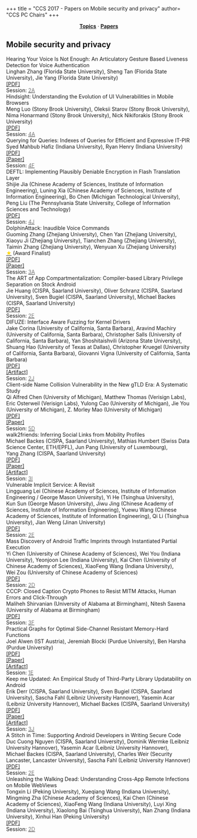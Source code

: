 +++
title = "CCS 2017 - Papers on Mobile security and privacy"
author= "CCS PC Chairs"
+++
<center><a href="/topics"><b>Topics</b></a> &middot; <a href="/papers"><b>Papers</b></a></center>
<p>
<h2>Mobile security and privacy</h2><div class="bpaper"><span class="ptitle">Hearing Your Voice Is Not Enough: An Articulatory Gesture Based Liveness Detection for Voice Authentication</span></br><div class="pblock"><span class="author">Linghan&nbsp;Zhang</span> <span class="institution">(Florida State University)</span>, <span class="author">Sheng&nbsp;Tan</span> <span class="institution">(Florida State University)</span>, <span class="author">Jie&nbsp;Yang</span> <span class="institution">(Florida State University)</span><br><div class="pextra"><a href="https://acmccs.github.io/papers/p57-zhangA.pdf">[PDF]</a><br>Session: <a href="/session-A2"><font color="#777">2A</font></a></div></div></div><div class="bpaper"><span class="ptitle">Hindsight: Understanding the Evolution of UI Vulnerabilities in Mobile Browsers</span></br><div class="pblock"><span class="author">Meng&nbsp;Luo</span> <span class="institution">(Stony Brook University)</span>, <span class="author">Oleksii&nbsp;Starov</span> <span class="institution">(Stony Brook University)</span>, <span class="author">Nima&nbsp;Honarmand</span> <span class="institution">(Stony Brook University)</span>, <span class="author">Nick&nbsp;Nikiforakis</span> <span class="institution">(Stony Brook University)</span><br><div class="pextra"><a href="https://acmccs.github.io/papers/p149-luoA.pdf">[PDF]</a><br>Session: <a href="/session-A4"><font color="#777">4A</font></a></div></div></div><div class="bpaper"><span class="ptitle">Querying for Queries: Indexes of Queries for Efficient and Expressive IT-PIR</span></br><div class="pblock"><span class="author">Syed&nbsp;Mahbub&nbsp;Hafiz</span> <span class="institution">(Indiana University)</span>, <span class="author">Ryan&nbsp;Henry</span> <span class="institution">(Indiana University)</span><br><div class="pextra"><a href="https://acmccs.github.io/papers/p1361-hafizA.pdf">[PDF]</a><br><a href="https://eprint.iacr.org/2017/825">[Paper]</a><br>Session: <a href="/session-F4"><font color="#777">4F</font></a></div></div></div><div class="bpaper"><span class="ptitle">DEFTL: Implementing Plausibly Deniable Encryption in Flash Translation Layer</span></br><div class="pblock"><span class="author">Shijie&nbsp;Jia</span> <span class="institution">(Chinese Academy of Sciences, Institute of Information Engineering)</span>, <span class="author">Luning&nbsp;Xia</span> <span class="institution">(Chinese Academy of Sciences, Institute of Information Engineering)</span>, <span class="author">Bo&nbsp;Chen</span> <span class="institution">(Michigan Technological University)</span>, <span class="author">Peng&nbsp;Liu</span> <span class="institution">(The Pennsylvania State University, College of Information Sciences and Technology)</span><br><div class="pextra"><a href="https://acmccs.github.io/papers/p2217-jiaA.pdf">[PDF]</a><br>Session: <a href="/session-J4"><font color="#777">4J</font></a></div></div></div><div class="bpaper"><span class="ptitle">DolphinAttack: Inaudible Voice Commands</span></br><div class="pblock"><span class="author">Guoming&nbsp;Zhang</span> <span class="institution">(Zhejiang University)</span>, <span class="author">Chen&nbsp;Yan</span> <span class="institution">(Zhejiang University)</span>, <span class="author">Xiaoyu&nbsp;Ji</span> <span class="institution">(Zhejiang University)</span>, <span class="author">Tianchen&nbsp;Zhang</span> <span class="institution">(Zhejiang University)</span>, <span class="author">Taimin&nbsp;Zhang</span> <span class="institution">(Zhejiang University)</span>, <span class="author">Wenyuan&nbsp;Xu</span> <span class="institution">(Zhejiang University)</span><br><div class="pextra"><a href="/finalists"><font color="#FFD700">&#9733;</font></a> (Award Finalist)<br><a href="https://acmccs.github.io/papers/p103-zhangAemb.pdf">[PDF]</a><br><a href="https://arxiv.org/abs/1708.09537">[Paper]</a><br>Session: <a href="/session-A3"><font color="#777">3A</font></a></div></div></div><div class="bpaper"><span class="ptitle">The ART of App Compartmentalization: Compiler-based Library Privilege Separation on Stock Android</span></br><div class="pblock"><span class="author">Jie&nbsp;Huang</span> <span class="institution">(CISPA, Saarland University)</span>, <span class="author">Oliver&nbsp;Schranz</span> <span class="institution">(CISPA, Saarland University)</span>, <span class="author">Sven&nbsp;Bugiel</span> <span class="institution">(CISPA, Saarland University)</span>, <span class="author">Michael&nbsp;Backes</span> <span class="institution">(CISPA, Saarland University)</span><br><div class="pextra"><a href="https://acmccs.github.io/papers/p1037-huangA.pdf">[PDF]</a><br>Session: <a href="/session-E2"><font color="#777">2E</font></a></div></div></div><div class="bpaper"><span class="ptitle">DIFUZE: Interface Aware Fuzzing for Kernel Drivers</span></br><div class="pblock"><span class="author">Jake&nbsp;Corina</span> <span class="institution">(University of California, Santa Barbara)</span>, <span class="author">Aravind&nbsp;Machiry</span> <span class="institution">(University of California, Santa Barbara)</span>, <span class="author">Christopher&nbsp;Salls</span> <span class="institution">(University of California, Santa Barbara)</span>, <span class="author">Yan&nbsp;Shoshitaishvili</span> <span class="institution">(Arizona State University)</span>, <span class="author">Shuang&nbsp;Hao</span> <span class="institution">(University of Texas at Dallas)</span>, <span class="author">Christopher&nbsp;Kruegel</span> <span class="institution">(University of California, Santa Barbara)</span>, <span class="author">Giovanni&nbsp;Vigna</span> <span class="institution">(University of California, Santa Barbara)</span><br><div class="pextra"><a href="https://acmccs.github.io/papers/p2123-corinaA.pdf">[PDF]</a><br><a href="https://github.com/ucsb-seclab/difuze">[Artifact]</a><br>Session: <a href="/session-J2"><font color="#777">2J</font></a></div></div></div><div class="bpaper"><span class="ptitle">Client-side Name Collision Vulnerability in the New gTLD Era: A Systematic Study</span></br><div class="pblock"><span class="author">Qi&nbsp;Alfred&nbsp;Chen</span> <span class="institution">(University of Michigan)</span>, <span class="author">Matthew&nbsp;Thomas</span> <span class="institution">(Verisign Labs)</span>, <span class="author">Eric&nbsp;Osterweil</span> <span class="institution">(Verisign Labs)</span>, <span class="author">Yulong&nbsp;Cao</span> <span class="institution">(University of Michigan)</span>, <span class="author">Jie&nbsp;You</span> <span class="institution">(University of Michigan)</span>, <span class="author">Z.&nbsp;Morley&nbsp;Mao</span> <span class="institution">(University of Michigan)</span><br><div class="pextra"><a href="https://acmccs.github.io/papers/p941-chenA.pdf">[PDF]</a><br><a href="http://web.eecs.umich.edu/~alfchen/alfred_ccs17.pdf">[Paper]</a><br>Session: <a href="/session-D5"><font color="#777">5D</font></a></div></div></div><div class="bpaper"><span class="ptitle">walk2friends: Inferring Social Links from Mobility Profiles</span></br><div class="pblock"><span class="author">Michael&nbsp;Backes</span> <span class="institution">(CISPA, Saarland University)</span>, <span class="author">Mathias&nbsp;Humbert</span> <span class="institution">(Swiss Data Science Center, ETH/EPFL)</span>, <span class="author">Jun&nbsp;Pang</span> <span class="institution">(University of Luxembourg)</span>, <span class="author">Yang&nbsp;Zhang</span> <span class="institution">(CISPA, Saarland University)</span><br><div class="pextra"><a href="https://acmccs.github.io/papers/p1943-backesA.pdf">[PDF]</a><br><a href="https://arxiv.org/abs/1708.08221">[Paper]</a><br><a href="https://github.com/yangzhangalmo/walk2friends">[Artifact]</a><br>Session: <a href="/session-I3"><font color="#777">3I</font></a></div></div></div><div class="bpaper"><span class="ptitle">Vulnerable Implicit Service: A Revisit</span></br><div class="pblock"><span class="author">Lingguang&nbsp;Lei</span> <span class="institution">(Chinese Academy of Sciences, Institute of Information Engineering / George Mason University)</span>, <span class="author">Yi&nbsp;He</span> <span class="institution">(Tsinghua University)</span>, <span class="author">Kun&nbsp;Sun</span> <span class="institution">(George Mason University)</span>, <span class="author">Jiwu&nbsp;Jing</span> <span class="institution">(Chinese Academy of Sciences, Institute of Information Engineering)</span>, <span class="author">Yuewu&nbsp;Wang</span> <span class="institution">(Chinese Academy of Sciences, Institute of Information Engineering)</span>, <span class="author">Qi&nbsp;Li</span> <span class="institution">(Tsinghua University)</span>, <span class="author">Jian&nbsp;Weng</span> <span class="institution">(Jinan University)</span><br><div class="pextra"><a href="https://acmccs.github.io/papers/p1051-leiA.pdf">[PDF]</a><br>Session: <a href="/session-E2"><font color="#777">2E</font></a></div></div></div><div class="bpaper"><span class="ptitle">Mass Discovery of Android Traffic Imprints through Instantiated Partial Execution</span></br><div class="pblock"><span class="author">Yi&nbsp;Chen</span> <span class="institution">(University of Chinese Academy of Sciences)</span>, <span class="author">Wei&nbsp;You</span> <span class="institution">(Indiana University)</span>, <span class="author">Yeonjoon&nbsp;Lee</span> <span class="institution">(Indiana University)</span>, <span class="author">Kai&nbsp;Chen</span> <span class="institution">(University of Chinese Academy of Sciences)</span>, <span class="author">XiaoFeng&nbsp;Wang</span> <span class="institution">(Indiana University)</span>, <span class="author">Wei&nbsp;Zou</span> <span class="institution">(University of Chinese Academy of Sciences)</span><br><div class="pextra"><a href="https://acmccs.github.io/papers/p815-chenA.pdf">[PDF]</a><br>Session: <a href="/session-D2"><font color="#777">2D</font></a></div></div></div><div class="bpaper"><span class="ptitle">CCCP: Closed Caption Crypto Phones to Resist MITM Attacks, Human Errors and Click-Through</span></br><div class="pblock"><span class="author">Maliheh&nbsp;Shirvanian</span> <span class="institution">(University of Alabama at Birmingham)</span>, <span class="author">Nitesh&nbsp;Saxena</span> <span class="institution">(University of Alabama at Birmingham)</span><br><div class="pextra"><a href="https://acmccs.github.io/papers/p1329-shirvanianA.pdf">[PDF]</a><br>Session: <a href="/session-F3"><font color="#777">3F</font></a></div></div></div><div class="bpaper"><span class="ptitle">Practical Graphs for Optimal Side-Channel Resistant Memory-Hard Functions</span></br><div class="pblock"><span class="author">Joel&nbsp;Alwen</span> <span class="institution">(IST Austria)</span>, <span class="author">Jeremiah&nbsp;Blocki</span> <span class="institution">(Purdue University)</span>, <span class="author">Ben&nbsp;Harsha</span> <span class="institution">(Purdue University)</span><br><div class="pextra"><a href="https://acmccs.github.io/papers/p1001-alwenA.pdf">[PDF]</a><br><a href="https://eprint.iacr.org/2017/443.pdf">[Paper]</a><br><a href="https://github.com/Practical-Graphs/Argon2-Practical-Graph">[Artifact]</a><br>Session: <a href="/session-E1"><font color="#777">1E</font></a></div></div></div><div class="bpaper"><span class="ptitle">Keep me Updated: An Empirical Study of Third-Party Library Updatability on Android</span></br><div class="pblock"><span class="author">Erik&nbsp;Derr</span> <span class="institution">(CISPA, Saarland University)</span>, <span class="author">Sven&nbsp;Bugiel</span> <span class="institution">(CISPA, Saarland University)</span>, <span class="author">Sascha&nbsp;Fahl</span> <span class="institution">(Leibniz University Hannover)</span>, <span class="author">Yasemin&nbsp;Acar</span> <span class="institution">(Leibniz University Hannover)</span>, <span class="author">Michael&nbsp;Backes</span> <span class="institution">(CISPA, Saarland University)</span><br><div class="pextra"><a href="https://acmccs.github.io/papers/p2187-derrA.pdf">[PDF]</a><br><a href="https://www.infsec.cs.uni-saarland.de/~derr/publications/pdfs/derr_ccs17.pdf">[Paper]</a><br><a href="https://github.com/reddr/LibScout">[Artifact]</a><br>Session: <a href="/session-J3"><font color="#777">3J</font></a></div></div></div><div class="bpaper"><span class="ptitle">A Stitch in Time: Supporting Android Developers in Writing Secure Code</span></br><div class="pblock"><span class="author">Duc&nbsp;Cuong&nbsp;Nguyen</span> <span class="institution">(CISPA, Saarland University)</span>, <span class="author">Dominik&nbsp;Wermke</span> <span class="institution">(Leibniz University Hannover)</span>, <span class="author">Yasemin&nbsp;Acar</span> <span class="institution">(Leibniz University Hannover)</span>, <span class="author">Michael&nbsp;Backes</span> <span class="institution">(CISPA, Saarland University)</span>, <span class="author">Charles&nbsp;Weir</span> <span class="institution">(Security Lancaster, Lancaster University)</span>, <span class="author">Sascha&nbsp;Fahl</span> <span class="institution">(Leibniz University Hannover)</span><br><div class="pextra"><a href="https://acmccs.github.io/papers/p1065-nguyenA.pdf">[PDF]</a><br>Session: <a href="/session-E2"><font color="#777">2E</font></a></div></div></div><div class="bpaper"><span class="ptitle">Unleashing the Walking Dead: Understanding Cross-App Remote Infections on Mobile WebViews</span></br><div class="pblock"><span class="author">Tongxin&nbsp;Li</span> <span class="institution">(Peking University)</span>, <span class="author">Xueqiang&nbsp;Wang</span> <span class="institution">(Indiana University)</span>, <span class="author">Mingming&nbsp;Zha</span> <span class="institution">(Chinese Academy of Sciences)</span>, <span class="author">Kai&nbsp;Chen</span> <span class="institution">(Chinese Academy of Sciences)</span>, <span class="author">XiaoFeng&nbsp;Wang</span> <span class="institution">(Indiana University)</span>, <span class="author">Luyi&nbsp;Xing</span> <span class="institution">(Indiana University)</span>, <span class="author">Xiaolong&nbsp;Bai</span> <span class="institution">(Tsinghua University)</span>, <span class="author">Nan&nbsp;Zhang</span> <span class="institution">(Indiana University)</span>, <span class="author">Xinhui&nbsp;Han</span> <span class="institution">(Peking University)</span><br><div class="pextra"><a href="https://acmccs.github.io/papers/p829-liA.pdf">[PDF]</a><br>Session: <a href="/session-D2"><font color="#777">2D</font></a></div></div></div>